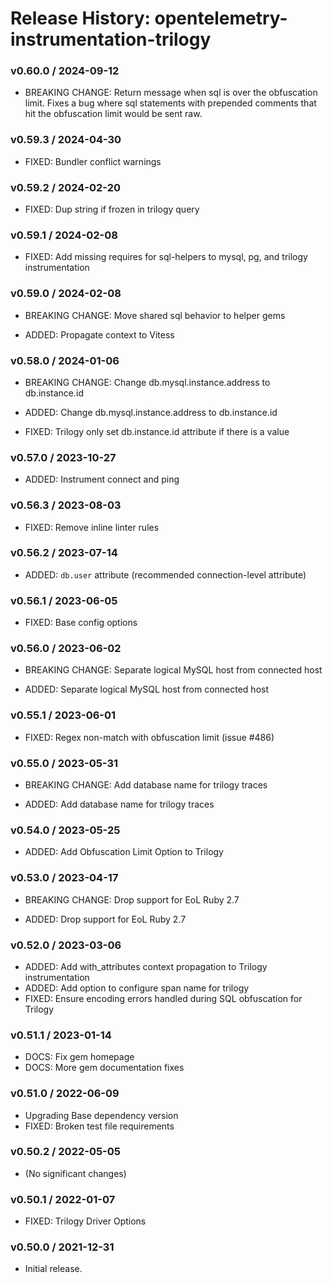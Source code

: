 # Release History: opentelemetry-instrumentation-trilogy

### v0.60.0 / 2024-09-12

- BREAKING CHANGE: Return message when sql is over the obfuscation limit. Fixes a bug where sql statements with prepended comments that hit the obfuscation limit would be sent raw.

### v0.59.3 / 2024-04-30

- FIXED: Bundler conflict warnings

### v0.59.2 / 2024-02-20

- FIXED: Dup string if frozen in trilogy query

### v0.59.1 / 2024-02-08

- FIXED: Add missing requires for sql-helpers to mysql, pg, and trilogy instrumentation

### v0.59.0 / 2024-02-08

- BREAKING CHANGE: Move shared sql behavior to helper gems

- ADDED: Propagate context to Vitess

### v0.58.0 / 2024-01-06

- BREAKING CHANGE: Change db.mysql.instance.address to db.instance.id

- ADDED: Change db.mysql.instance.address to db.instance.id
- FIXED: Trilogy only set db.instance.id attribute if there is a value

### v0.57.0 / 2023-10-27

- ADDED: Instrument connect and ping

### v0.56.3 / 2023-08-03

- FIXED: Remove inline linter rules

### v0.56.2 / 2023-07-14

- ADDED: `db.user` attribute (recommended connection-level attribute)

### v0.56.1 / 2023-06-05

- FIXED: Base config options

### v0.56.0 / 2023-06-02

- BREAKING CHANGE: Separate logical MySQL host from connected host

- ADDED: Separate logical MySQL host from connected host

### v0.55.1 / 2023-06-01

- FIXED: Regex non-match with obfuscation limit (issue #486)

### v0.55.0 / 2023-05-31

- BREAKING CHANGE: Add database name for trilogy traces

- ADDED: Add database name for trilogy traces

### v0.54.0 / 2023-05-25

- ADDED: Add Obfuscation Limit Option to Trilogy

### v0.53.0 / 2023-04-17

- BREAKING CHANGE: Drop support for EoL Ruby 2.7

- ADDED: Drop support for EoL Ruby 2.7

### v0.52.0 / 2023-03-06

- ADDED: Add with_attributes context propagation to Trilogy instrumentation
- ADDED: Add option to configure span name for trilogy
- FIXED: Ensure encoding errors handled during SQL obfuscation for Trilogy

### v0.51.1 / 2023-01-14

- DOCS: Fix gem homepage
- DOCS: More gem documentation fixes

### v0.51.0 / 2022-06-09

- Upgrading Base dependency version
- FIXED: Broken test file requirements

### v0.50.2 / 2022-05-05

- (No significant changes)

### v0.50.1 / 2022-01-07

- FIXED: Trilogy Driver Options

### v0.50.0 / 2021-12-31

- Initial release.
